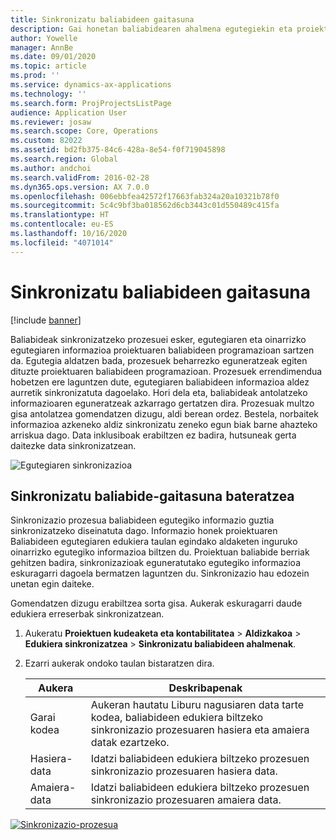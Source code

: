 ```yaml
---
title: Sinkronizatu baliabideen gaitasuna
description: Gai honetan baliabidearen ahalmena egutegiekin eta proiektuekin sinkronizatzeko moduari buruzko informazioa eskaintzen da.
author: Yowelle
manager: AnnBe
ms.date: 09/01/2020
ms.topic: article
ms.prod: ''
ms.service: dynamics-ax-applications
ms.technology: ''
ms.search.form: ProjProjectsListPage
audience: Application User
ms.reviewer: josaw
ms.search.scope: Core, Operations
ms.custom: 82022
ms.assetid: bd2fb375-84c6-428a-8e54-f0f719045898
ms.search.region: Global
ms.author: andchoi
ms.search.validFrom: 2016-02-28
ms.dyn365.ops.version: AX 7.0.0
ms.openlocfilehash: 006ebbfea42572f17663fab324a20a10321b78f0
ms.sourcegitcommit: 5c4c9bf3ba018562d6cb3443c01d550489c415fa
ms.translationtype: HT
ms.contentlocale: eu-ES
ms.lasthandoff: 10/16/2020
ms.locfileid: "4071014"
---
```

# <a name="synchronize-resource-capacity"></a>Sinkronizatu baliabideen gaitasuna

[!include [banner](../includes/banner.md)]

Baliabideak sinkronizatzeko prozesuei esker, egutegiaren eta oinarrizko egutegiaren informazioa proiektuaren baliabideen programazioan sartzen da. Egutegia aldatzen bada, prozesuek beharrezko eguneratzeak egiten dituzte proiektuaren baliabideen programazioan. Prozesuek errendimendua hobetzen ere laguntzen dute, egutegiaren baliabideen informazioa aldez aurretik sinkronizatuta dagoelako. Hori dela eta, baliabideak antolatzeko informazioaren eguneratzeak azkarrago gertatzen dira. Prozesuak multzo gisa antolatzea gomendatzen dizugu, aldi berean ordez. Bestela, norbaitek informazioa azkeneko aldiz sinkronizatu zeneko egun biak barne ahazteko arriskua dago. Data inklusiboak erabiltzen ez badira, hutsuneak gerta daitezke data sinkronizatzean.

![Egutegiaren sinkronizazioa](./media/projectresourcing04-1024x471.jpg)

## <a name="synchronize-resource-capacity-roll-ups"></a>Sinkronizatu baliabide-gaitasuna bateratzea

Sinkronizazio prozesua baliabideen egutegiko informazio guztia sinkronizatzeko diseinatuta dago. Informazio honek proiektuaren Baliabideen egutegiaren edukiera taulan egindako aldaketen inguruko oinarrizko egutegiko informazioa biltzen du. Proiektuan baliabide berriak gehitzen badira, sinkronizazioak eguneratutako egutegiko informazioa eskuragarri dagoela bermatzen laguntzen du. Sinkronizazio hau edozein unetan egin daiteke.

Gomendatzen dizugu erabiltzea sorta gisa. Aukerak eskuragarri daude edukiera erreserbak sinkronizatzean.

1. Aukeratu **Proiektuen kudeaketa eta kontabilitatea** &gt; **Aldizkakoa** &gt; **Edukiera sinkronizatzea** &gt; **Sinkronizatu baliabideen ahalmenak**.
2. Ezarri aukerak ondoko taulan bistaratzen dira.

    | Aukera      | Deskribapenak |
    |-------------|-------------|
    | Garai kodea | Aukeran hautatu Liburu nagusiaren data tarte kodea, baliabideen edukiera biltzeko sinkronizazio prozesuaren hasiera eta amaiera datak ezartzeko. |
    | Hasiera-data  | Idatzi baliabideen edukiera biltzeko prozesuen sinkronizazio prozesuaren hasiera data. |
    | Amaiera-data    | Idatzi baliabideen edukiera biltzeko prozesuen sinkronizazio prozesuaren amaiera data. |

[![Sinkronizazio-prozesua](./media/projectresourcing09.jpg)](./media/projectresourcing09.jpg)
